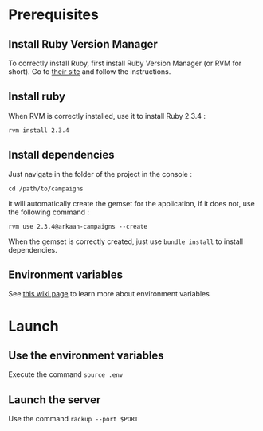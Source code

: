 # Prerequisites

## Install Ruby Version Manager

To correctly install Ruby, first install Ruby Version Manager (or RVM for short). Go to [their site](https://rvm.io/) and follow the instructions.

## Install ruby

When RVM is correctly installed, use it to install Ruby 2.3.4 :

```
rvm install 2.3.4
```

## Install dependencies

Just navigate in the folder of the project in the console :

```
cd /path/to/campaigns
```

it will automatically create the gemset for the application, if it does not, use the following command :

```
rvm use 2.3.4@arkaan-campaigns --create
```

When the gemset is correctly created, just use `bundle install` to install dependencies.

## Environment variables

See [this wiki page](https://github.com/jdr-tools/campaigns/wiki/Environment-variables) to learn more about environment variables

# Launch

## Use the environment variables

Execute the command `source .env`

## Launch the server

Use the command `rackup --port $PORT`
